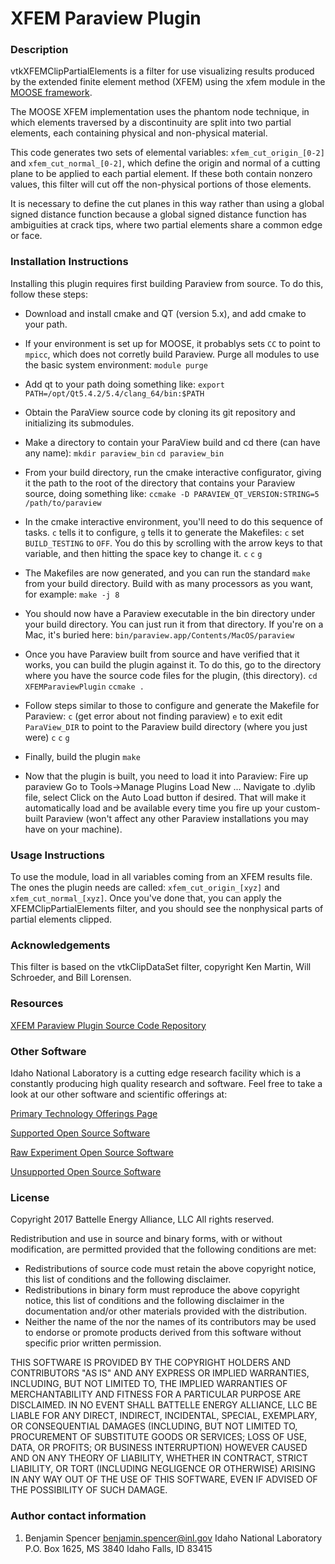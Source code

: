 XFEM Paraview Plugin
=====

### Description
vtkXFEMClipPartialElements is a filter for use visualizing results produced by
the extended finite element method (XFEM) using the xfem module in the 
[MOOSE framework](http://www.mooseframework.org).

The MOOSE XFEM implementation uses the phantom node technique, in which elements
traversed by a discontinuity are split into two partial elements, each containing
physical and non-physical material.

This code generates two sets of elemental variables: `xfem_cut_origin_[0-2]` and 
`xfem_cut_normal_[0-2]`, which define the origin and normal of a cutting plane to be
applied to each partial element. If these both contain nonzero values, this filter will
cut off the non-physical portions of those elements.

It is necessary to define the cut planes in this way rather than using a global signed
distance function because a global signed distance function has ambiguities at crack tips,
where two partial elements share a common edge or face.

### Installation Instructions
Installing this plugin requires first building Paraview from source. To do this, follow these
steps:

* Download and install cmake and QT (version 5.x), and add cmake to your path.

* If your environment is set up for MOOSE, it probablys sets `CC` to point to `mpicc`, which
  does not corretly build Paraview. Purge all modules to use the basic system environment:
  `module purge`

* Add qt to your path doing something like: `export PATH=/opt/Qt5.4.2/5.4/clang_64/bin:$PATH`

* Obtain the ParaView source code by cloning its git repository and initializing its submodules.

* Make a directory to contain your ParaView build and cd there (can have any name):
  `mkdir paraview_bin`
  `cd paraview_bin`

* From your build directory, run the cmake interactive configurator, giving it the path to the
  root of the directory that contains your Paraview source, doing something like:
  `ccmake -D PARAVIEW_QT_VERSION:STRING=5 /path/to/paraview`

* In the cmake interactive environment, you'll need to do this sequence of tasks.  `c` tells it
  to configure, `g` tells it to generate the Makefiles:
  `c`
  set `BUILD_TESTING` to `OFF`.  You do this by scrolling with the arrow keys to that variable,
  and then hitting the space key to change it.
  `c`
  `c`
  `g`

* The Makefiles are now generated, and you can run the standard `make` from your build directory.
  Build with as many processors as you want, for example:
  `make -j 8`

* You should now have a Paraview executable in the bin directory under your build directory.  You
  can just run it from that directory.  If you're on a Mac, it's buried here:
  `bin/paraview.app/Contents/MacOS/paraview`

* Once you have Paraview built from source and have verified that it works, you can build the plugin
  against it. To do this, go to the directory where you have the source code files for the plugin,
  (this directory).
  `cd XFEMParaviewPlugin`
  `ccmake .`

* Follow steps similar to those to configure and generate the Makefile for Paraview:
  `c`
  (get error about not finding paraview)
  `e` to exit
  edit `ParaView_DIR` to point to the Paraview build directory (where you just were)
  `c`
  `c`
  `g`

* Finally, build the plugin
  `make`

* Now that the plugin is built, you need to load it into Paraview:
  Fire up paraview
  Go to Tools->Manage Plugins
  Load New ...
  Navigate to .dylib file, select
  Click on the Auto Load button if desired.  That will make it automatically
  load and be available every time you fire up your custom-built Paraview
  (won't affect any other Paraview installations you may have on your machine).

### Usage Instructions
To use the module, load in all variables coming from an XFEM results file.  The ones
the plugin needs are called: `xfem_cut_origin_[xyz]` and `xfem_cut_normal_[xyz]`.
Once you've done that, you can apply the XFEMClipPartialElements filter, and you should
see the nonphysical parts of partial elements clipped.

### Acknowledgements
This filter is based on the vtkClipDataSet filter, copyright Ken Martin, Will Schroeder,
and Bill Lorensen.

### Resources
[XFEM Paraview Plugin Source Code Repository](https://github.com/idaholab/XFEMParaviewPlugin)

### Other Software
Idaho National Laboratory is a cutting edge research facility which is a constantly producing high quality research and software. Feel free to take a look at our other software and scientific offerings at:

[Primary Technology Offerings Page](https://www.inl.gov/inl-initiatives/technology-deployment)

[Supported Open Source Software](https://github.com/idaholab)

[Raw Experiment Open Source Software](https://github.com/IdahoLabResearch)

[Unsupported Open Source Software](https://github.com/IdahoLabCuttingBoard)

### License
Copyright 2017 Battelle Energy Alliance, LLC
All rights reserved.

Redistribution and use in source and binary forms, with or without
modification, are permitted provided that the following conditions are met:
* Redistributions of source code must retain the above copyright
  notice, this list of conditions and the following disclaimer.
* Redistributions in binary form must reproduce the above copyright
  notice, this list of conditions and the following disclaimer in the
  documentation and/or other materials provided with the distribution.
* Neither the name of the <organization> nor the
  names of its contributors may be used to endorse or promote products
  derived from this software without specific prior written permission.

THIS SOFTWARE IS PROVIDED BY THE COPYRIGHT HOLDERS AND CONTRIBUTORS "AS IS" AND ANY EXPRESS OR IMPLIED WARRANTIES, INCLUDING, BUT NOT LIMITED TO, THE IMPLIED WARRANTIES OF MERCHANTABILITY AND FITNESS FOR A PARTICULAR PURPOSE ARE DISCLAIMED. IN NO EVENT SHALL BATTELLE ENERGY ALLIANCE, LLC BE LIABLE FOR ANY DIRECT, INDIRECT, INCIDENTAL, SPECIAL, EXEMPLARY, OR CONSEQUENTIAL DAMAGES (INCLUDING, BUT NOT LIMITED TO, PROCUREMENT OF SUBSTITUTE GOODS OR SERVICES; LOSS OF USE, DATA, OR PROFITS; OR BUSINESS INTERRUPTION) HOWEVER CAUSED AND ON ANY THEORY OF LIABILITY, WHETHER IN CONTRACT, STRICT LIABILITY, OR TORT (INCLUDING NEGLIGENCE OR OTHERWISE) ARISING IN ANY WAY OUT OF THE USE OF THIS SOFTWARE, EVEN IF ADVISED OF THE POSSIBILITY OF SUCH DAMAGE.

### Author contact information
1. Benjamin Spencer
   benjamin.spencer@inl.gov
   Idaho National Laboratory
   P.O. Box 1625, MS 3840
   Idaho Falls, ID 83415
